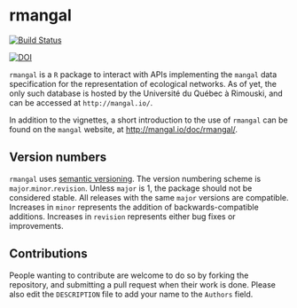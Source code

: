 # rmangal

[![Build Status](https://travis-ci.org/mangal-wg/rmangal.png?branch=master)](https://travis-ci.org/mangal-wg/rmangal)

[![DOI](https://zenodo.org/badge/doi/10.5281/zenodo.16998.svg)](http://dx.doi.org/10.5281/zenodo.16998)

`rmangal` is a `R` package to interact with APIs implementing the `mangal`
data specification for the representation of ecological networks. As of yet,
the only such database is hosted by the Université du Québec à Rimouski,
and can be accessed at `http://mangal.io/`.

In addition to the vignettes, a short introduction to the use of `rmangal`
can be found on the `mangal` website, at <http://mangal.io/doc/rmangal/>.

## Version numbers

`rmangal` uses [semantic versioning][semver]. The version numbering
scheme is `major`.`minor`.`revision`. Unless `major` is 1, the package
should not be considered stable. All releases with the same `major`
versions are compatible. Increases in `minor` represents the addition of
backwards-compatible additions. Increases in `revision` represents either
bug fixes or improvements.

## Contributions

People wanting to contribute are welcome to do so by forking the repository,
and submitting a pull request when their work is done. Please also edit the
`DESCRIPTION` file to add your name to the `Authors` field.

[semver]: http://semver.org/
